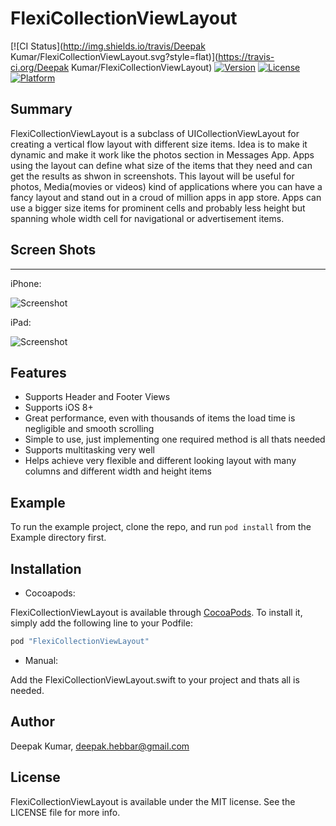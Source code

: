 # FlexiCollectionViewLayout

[![CI Status](http://img.shields.io/travis/Deepak Kumar/FlexiCollectionViewLayout.svg?style=flat)](https://travis-ci.org/Deepak Kumar/FlexiCollectionViewLayout)
[![Version](https://img.shields.io/cocoapods/v/FlexiCollectionViewLayout.svg?style=flat)](http://cocoapods.org/pods/FlexiCollectionViewLayout)
[![License](https://img.shields.io/cocoapods/l/FlexiCollectionViewLayout.svg?style=flat)](http://cocoapods.org/pods/FlexiCollectionViewLayout)
[![Platform](https://img.shields.io/cocoapods/p/FlexiCollectionViewLayout.svg?style=flat)](http://cocoapods.org/pods/FlexiCollectionViewLayout)

## Summary

FlexiCollectionViewLayout is a subclass of UICollectionViewLayout for creating a vertical flow layout with different size items. Idea is to make it dynamic and make it work like the photos section in Messages App. Apps using the layout can define what size of the items that they need and can get the results as shwon in screenshots. This layout will be useful for photos, Media(movies or videos) kind of applications where you can have a fancy layout and stand out in a croud of million apps in app store. Apps can use a bigger size items for prominent cells and probably less height but spanning whole width cell for navigational or advertisement items.

## Screen Shots
------------
iPhone:

![Screenshot](https://github.com/dPackumar/FlexiCollectionViewLayout/blob/master/screenshots/iPhone.jpg)

iPad:

![Screenshot](https://github.com/dPackumar/FlexiCollectionViewLayout/blob/master/screenshots/iPad.jpg)

## Features

* Supports Header and Footer Views
* Supports iOS 8+
* Great performance, even with thousands of items the load time is negligible and smooth scrolling
* Simple to use, just implementing one required method is all thats needed
* Supports multitasking very well
* Helps achieve very flexible and different looking layout with many columns and different width and height items


## Example

To run the example project, clone the repo, and run `pod install` from the Example directory first.

## Installation

* Cocoapods:

FlexiCollectionViewLayout is available through [CocoaPods](http://cocoapods.org). To install
it, simply add the following line to your Podfile:

```ruby
pod "FlexiCollectionViewLayout"
```
* Manual:

Add the FlexiCollectionViewLayout.swift to your project and thats all is needed.

## Author

Deepak Kumar, deepak.hebbar@gmail.com

## License

FlexiCollectionViewLayout is available under the MIT license. See the LICENSE file for more info.
